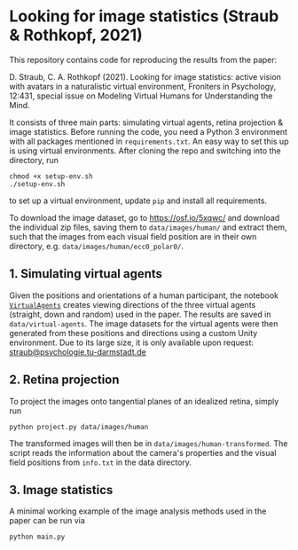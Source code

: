 # Looking for image statistics (Straub & Rothkopf, 2021)
This repository contains code for reproducing the results from the paper:

D. Straub, C. A. Rothkopf (2021). Looking for image statistics: active vision with avatars in a naturalistic virtual environment, Froniters in Psychology, 12:431, special issue on Modeling Virtual Humans for Understanding the Mind.

It consists of three main parts: simulating virtual agents, retina projection & image statistics. Before running the code, you need a Python 3 environment with all packages mentioned in `requirements.txt`. An easy way to set this up is using virtual environments. After cloning the repo and switching into the directory, run

```
chmod +x setup-env.sh
./setup-env.sh
```

to set up a virtual environment, update `pip` and install all requirements.

To download the image dataset, go to https://osf.io/5xqwc/ and download the individual zip files, saving them to `data/images/human/` and extract them, such that the images from each visual field position are in their own directory, e.g. `data/images/human/ecc0_polar0/`.

## 1. Simulating virtual agents
Given the positions and orientations of a human participant, the notebook [`VirtualAgents`](https://github.com/dominikstrb/imgstats-frontiersin/blob/main/Virtual-Agents.ipynb) creates viewing directions of the three virtual agents (straight, down and random) used in the paper. The results are saved in `data/virtual-agents`. The image datasets for the virtual agents were then generated from these positions and directions using a custom Unity environment. Due to its large size, it is only available upon request: straub@psychologie.tu-darmstadt.de

## 2. Retina projection
To project the images onto tangential planes of an idealized retina, simply run

```
python project.py data/images/human
```

The transformed images will then be in `data/images/human-transformed`. The script reads the information about the camera's properties and the visual field positions from `info.txt` in the data directory. 

## 3. Image statistics
A minimal working example of the image analysis methods used in the paper can be run via

```
python main.py 
```
